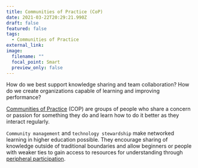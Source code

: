 ```yaml
---
title: Communities of Practice (CoP)
date: 2021-03-22T20:29:21.990Z
draft: false
featured: false
tags:
  - Communities of Practice
external_link: 
image:
  filename: ""
  focal_point: Smart
  preview_only: false
---
```

How do we best support knowledge sharing and team collaboration? How do we create organizations capable of learning and improving performance?

 [Communities of Practice](https://docs.google.com/document/d/1SKxtIb468B_ZVnZWmt9xy01LBXiZkBmHooUoCmnmR2k/edit?usp=sharing) (COP) are groups of people who share a concern or passion for something they do and learn how to do it better as they interact regularly.

`Community management` and `technology stewardship` make networked learning in higher education possible. They encourage sharing of knowledge outside of traditional boundaries and allow beginners or people with weaker ties to gain access to resources for understanding through [peripheral participation](https://en.wikipedia.org/wiki/Legitimate_peripheral_participation).
